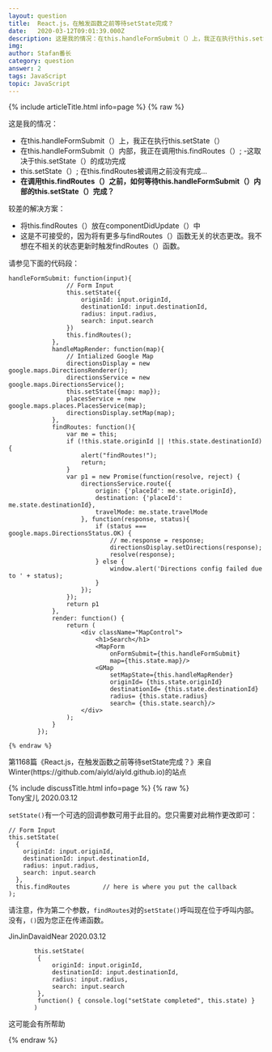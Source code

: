 ```yaml
---
layout: question
title:  React.js，在触发函数之前等待setState完成？
date:   2020-03-12T09:01:39.000Z
description: 这是我的情况：在this.handleFormSubmit（）上，我正在执行this.setState（）在this.handleFormSubm...
img: 
author: Stafan番长
category: question
answer: 2
tags: JavaScript
topic: JavaScript
---
```

<div class="article-root">
  <div class="article">
    {% include articleTitle.html info=page %}
    {% raw %}
    <div class="article-content"><p><font style="vertical-align: inherit;"><font style="vertical-align: inherit;">这是我的情况：</font></font></p>

<ul>
<li><font style="vertical-align: inherit;"><font style="vertical-align: inherit;">在this.handleFormSubmit（）上，我正在执行this.setState（）</font></font></li>
<li><font style="vertical-align: inherit;"><font style="vertical-align: inherit;">在this.handleFormSubmit（）内部，我正在调用this.findRoutes（）; </font><font style="vertical-align: inherit;">-这取决于this.setState（）的成功完成</font></font></li>
<li><font style="vertical-align: inherit;"><font style="vertical-align: inherit;">this.setState（）; </font><font style="vertical-align: inherit;">在this.findRoutes被调用之前没有完成...</font></font></li>
<li><strong><font style="vertical-align: inherit;"><font style="vertical-align: inherit;">在调用this.findRoutes（）之前，如何等待this.handleFormSubmit（）内部的this.setState（）完成？</font></font></strong></li>
</ul>

<p><font style="vertical-align: inherit;"><font style="vertical-align: inherit;">较差的解决方案：</font></font></p>

<ul>
<li><font style="vertical-align: inherit;"><font style="vertical-align: inherit;">将this.findRoutes（）放在componentDidUpdate（）中</font></font></li>
<li><font style="vertical-align: inherit;"><font style="vertical-align: inherit;">这是不可接受的，因为将有更多与findRoutes（）函数无关的状态更改。</font><font style="vertical-align: inherit;">我不想在不相关的状态更新时触发findRoutes（）函数。</font></font></li>
</ul>

<p><font style="vertical-align: inherit;"><font style="vertical-align: inherit;">请参见下面的代码段：</font></font></p>

<pre><code>handleFormSubmit: function(input){<font></font>
                // Form Input<font></font>
                this.setState({<font></font>
                    originId: input.originId,<font></font>
                    destinationId: input.destinationId,<font></font>
                    radius: input.radius,<font></font>
                    search: input.search<font></font>
                })<font></font>
                this.findRoutes();<font></font>
            },<font></font>
            handleMapRender: function(map){<font></font>
                // Intialized Google Map<font></font>
                directionsDisplay = new google.maps.DirectionsRenderer();<font></font>
                directionsService = new google.maps.DirectionsService();<font></font>
                this.setState({map: map});<font></font>
                placesService = new google.maps.places.PlacesService(map);<font></font>
                directionsDisplay.setMap(map);<font></font>
            },<font></font>
            findRoutes: function(){<font></font>
                var me = this;<font></font>
                if (!this.state.originId || !this.state.destinationId) {<font></font>
                    alert("findRoutes!");<font></font>
                    return;<font></font>
                }<font></font>
                var p1 = new Promise(function(resolve, reject) {<font></font>
                    directionsService.route({<font></font>
                        origin: {'placeId': me.state.originId},<font></font>
                        destination: {'placeId': me.state.destinationId},<font></font>
                        travelMode: me.state.travelMode<font></font>
                    }, function(response, status){<font></font>
                        if (status === google.maps.DirectionsStatus.OK) {<font></font>
                            // me.response = response;<font></font>
                            directionsDisplay.setDirections(response);<font></font>
                            resolve(response);<font></font>
                        } else {<font></font>
                            window.alert('Directions config failed due to ' + status);<font></font>
                        }<font></font>
                    });<font></font>
                });<font></font>
                return p1<font></font>
            },<font></font>
            render: function() {<font></font>
                return (<font></font>
                    &lt;div className="MapControl"&gt;<font></font>
                        &lt;h1&gt;Search&lt;/h1&gt;<font></font>
                        &lt;MapForm<font></font>
                            onFormSubmit={this.handleFormSubmit}<font></font>
                            map={this.state.map}/&gt;<font></font>
                        &lt;GMap<font></font>
                            setMapState={this.handleMapRender}<font></font>
                            originId= {this.state.originId}<font></font>
                            destinationId= {this.state.destinationId}<font></font>
                            radius= {this.state.radius}<font></font>
                            search= {this.state.search}/&gt;<font></font>
                    &lt;/div&gt;<font></font>
                );<font></font>
            }<font></font>
        });<font></font>
</code></pre></div>
    {% endraw %}
  </div>
  <p class="winter_mark">第1168篇《React.js，在触发函数之前等待setState完成？》来自Winter(https://github.com/aiyld/aiyld.github.io)的站点</p>
  <div class="discuss-wrapper">
    {% include discussTitle.html info=page %}
    {% raw %}
    <div class="discuss-list">
    <div class="discuss-item">
        <div class="discuss-parent">
          <div class="discuss-meta">
            <span class="discuss-user">Tony宝儿</span>
            <span class="discuss-time">2020.03.12</span>
          </div>
          <div class="discuss-comment"><p><code>setState()</code><font style="vertical-align: inherit;"><font style="vertical-align: inherit;">有一个可选的回调参数可用于此目的。</font><font style="vertical-align: inherit;">您只需要对此稍作更改即可：</font></font></p>

<pre><code>// Form Input<font></font>
this.setState(<font></font>
  {<font></font>
    originId: input.originId,<font></font>
    destinationId: input.destinationId,<font></font>
    radius: input.radius,<font></font>
    search: input.search<font></font>
  },<font></font>
  this.findRoutes         // here is where you put the callback<font></font>
);<font></font>
</code></pre>

<p><font style="vertical-align: inherit;"><font style="vertical-align: inherit;">请注意</font><font style="vertical-align: inherit;">，作为第二个参数，</font></font><code>findRoutes</code><font style="vertical-align: inherit;"><font style="vertical-align: inherit;">对的</font></font><code>setState()</code><font style="vertical-align: inherit;"><font style="vertical-align: inherit;">呼叫</font><font style="vertical-align: inherit;">现在位于</font><font style="vertical-align: inherit;">呼叫</font><font style="vertical-align: inherit;">内部</font><font style="vertical-align: inherit;">。</font></font><br><font style="vertical-align: inherit;"><font style="vertical-align: inherit;">
没有，</font></font><code>()</code><font style="vertical-align: inherit;"><font style="vertical-align: inherit;">因为您正在传递函数。</font></font></p></div>
        </div></div><div class="discuss-item">
        <div class="discuss-parent">
          <div class="discuss-meta">
            <span class="discuss-user">JinJinDavaidNear</span>
            <span class="discuss-time">2020.03.12</span>
          </div>
          <div class="discuss-comment"><pre><code>       this.setState(<font></font>
        {<font></font>
            originId: input.originId,<font></font>
            destinationId: input.destinationId,<font></font>
            radius: input.radius,<font></font>
            search: input.search<font></font>
        },<font></font>
        function() { console.log("setState completed", this.state) }<font></font>
       )<font></font>
</code></pre>

<p><font style="vertical-align: inherit;"><font style="vertical-align: inherit;">这可能会有所帮助</font></font></p></div>
        </div></div>
    </div>
    {% endraw %}
  </div>
<div>

